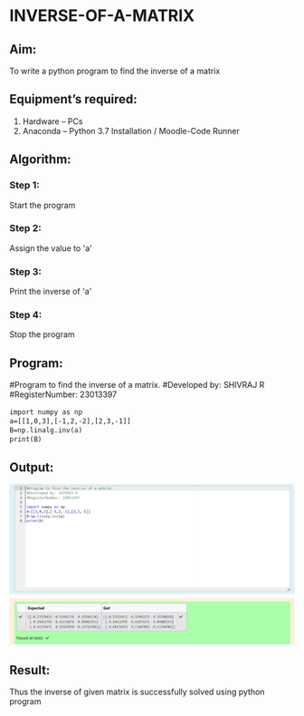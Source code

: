 # INVERSE-OF-A-MATRIX
## Aim:
To write a python program to find the inverse of a matrix
## Equipment’s required:
1. 	Hardware – PCs
2. 	Anaconda – Python 3.7 Installation / Moodle-Code Runner
## Algorithm:
### Step 1:
Start the program

### Step 2: 
Assign the value to 'a'

### Step 3: 
Print the inverse of 'a'

### Step 4: 
Stop the program

## Program:
#Program to find the inverse of a matrix.
#Developed by: SHIVRAJ R
#RegisterNumber: 23013397
``````
import numpy as np
a=[[1,0,3],[-1,2,-2],[2,3,-1]]
B=np.linalg.inv(a)
print(B)
``````
## Output:
![Alt text](maths3-record.png)
## Result:
Thus the inverse of given matrix is successfully solved using python program

